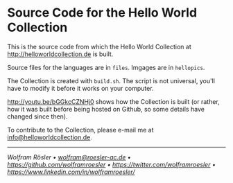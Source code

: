 # Source Code for the Hello World Collection

This is the source code from which the Hello World Collection at http://helloworldcollection.de is built.

Source files for the languages are in `files`. Imgages are in `hellopics`.

The Collection is created with `build.sh`. The script is not universal, you'll have to modify it before it works on your computer.

http://youtu.be/bGGkcCZNHj0 shows how the Collection is built (or rather, how it was built before being hosted on Github, so some details have changed since then).

To contribute to the Collection, please e-mail me at info@helloworldcollection.de.

---
*Wolfram Rösler • wolfram@roesler-ac.de • https://github.com/wolframroesler • https://twitter.com/wolframroesler • https://www.linkedin.com/in/wolframroesler/*
